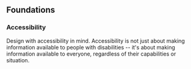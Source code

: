 ## Foundations

### Accessibility

Design with accessibility in mind. Accessibility is not just about making information available to people with disabilities -- it's about making information available to everyone, regardless of their capabilities or situation.